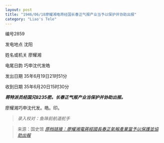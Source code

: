 ```yaml
---
layout: post
title: "1946/06/18廖耀湘电蒋经国长春正气报产业当予以保护并协助出报"
category: "Liao's Tele"
---
```


编号2859

发电地点 沈阳

姓名或机关 廖耀湘

电尾日韵 巧申沈代发皓

发出日期 35年6月19日21时51分

收到日期 35年6月20日15时30分

***蒋特派员经国兄8235密。长春正气报产业当保护并协助出报。***

廖耀湘巧申沈代发。皓。印。


> *录入校对：鱼珠前航道舵手*

> 来源：国史馆 [*原档链接：廖耀湘電蔣經國長春正氣報產業當予以保護並協助出報*](https://ahonline.drnh.gov.tw/index.php?act=Display/image/5894504ugh0Oge#87J)